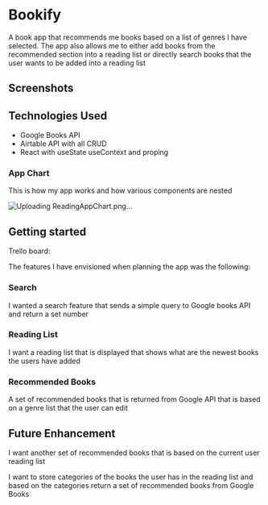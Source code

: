 
# Bookify

A book app that recommends me books based on a list of genres I have selected. The app also allows me to either add books from the recommended section into a reading list or directly search books that the user wants to be added into a reading list




## Screenshots


## Technologies Used

* Google Books API
* Airtable API with all CRUD 
* React with useState useContext and proping

### App Chart 

This is how my app works and how various components are nested


![Uploading ReadingAppChart.png…]()



## Getting started

Trello board:

The features I have envisioned when planning the app was the following:

### Search

I wanted a search feature that sends a simple query to Google books API and return a set number 

### Reading List

I want a reading list that is displayed that shows what are the newest books the users have added

### Recommended Books

A set of recommended books that is returned from Google API that is based on a genre list that the user can edit


## Future Enhancement

I want another set of recommended books that is based on the current user reading list 

I want to store categories of the books the user has in the reading list and based on the categories return a set of recommended books from Google Books
